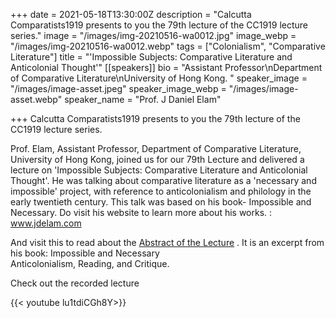 +++
date = 2021-05-18T13:30:00Z
description = "Calcutta Comparatists1919 presents to you the 79th lecture of the CC1919 lecture series."
image = "/images/img-20210516-wa0012.jpg"
image_webp = "/images/img-20210516-wa0012.webp"
tags = ["Colonialism", "Comparative Literature"]
title = "'Impossible Subjects: Comparative Literature and Anticolonial Thought'"
[[speakers]]
bio = "Assistant Professor\nDepartment of Comparative Literature\nUniversity of Hong Kong. "
speaker_image = "/images/image-asset.jpeg"
speaker_image_webp = "/images/image-asset.webp"
speaker_name = "Prof. J Daniel Elam"

+++
Calcutta Comparatists1919 presents to you the 79th lecture of the CC1919 lecture series.

Prof. Elam, Assistant Professor, Department of Comparative Literature, University of Hong Kong, joined us for our 79th Lecture and delivered a lecture on 'Impossible Subjects: Comparative Literature and Anticolonial Thought'. He was talking about comparative literature as a 'necessary and impossible' project, with reference to anticolonialism and philology in the early twentieth century. This talk was based on his book- Impossible and Necessary. Do visit his website to learn more about his works. : www.jdelam.com

And visit this to read about the [Abstract of the Lecture](https://app.forestry.io/sites/gatuh-asyf8qfg/body-media//images/Elam-Intro.pdf "Abstract") . It is  an excerpt from his book:  Impossible and Necessary  
Anticolonialism, Reading, and Critique.

Check out the recorded lecture

{{< youtube lu1tdiCGh8Y>}}